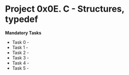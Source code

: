 # Project 0x0E. C - Structures, typedef

**Mandatory Tasks**

- Task 0 - 
- Task 1 - 
- Task 2 - 
- Task 3 - 
- Task 4 - 
- Task 5 - 
